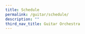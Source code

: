```yaml
---
title: Schedule
permalink: /guitar/schedule/
description: ""
third_nav_title: Guitar Orchestra
---
```

